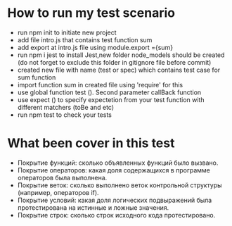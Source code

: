 # How to run my test scenario

- run npm init to initiate new project
- add file intro.js that contains test function sum
- add export at intro.js file using module.export ={sum}
- run npm i jest to install Jest,new folder node_models should be created (do not forget to exclude this folder in gitignore file before commit)
- created new file with name (test or spec) which contains test case for sum function
- import function sum in created file using 'require' for this
- use global function test (). Second parameter callBack function
- use expect () to specify expectetion from your test function with different matchers (toBe and etc)
- run npm test to check your tests

# What been cover in this test

- Покрытие функций: сколько объявленных функций было вызвано.
- Покрытие операторов: какая доля содержащихся в программе операторов была выполнена.
- Покрытие веток: сколько выполнено веток контрольной структуры (например, операторов if).
- Покрытие условий: какая доля логических подвыражений была протестирована на истинные и ложные значения.
- Покрытие строк: сколько строк исходного кода протестировано.
